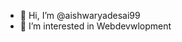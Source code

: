 - 👋 Hi, I’m @aishwaryadesai99
- 👀 I’m interested in Webdevwlopment

<!---
aishwaryadesai99/aishwaryadesai99 is a ✨ special ✨ repository because its `README.md` (this file) appears on your GitHub profile.
You can click the Preview link to take a look at your changes.
--->
